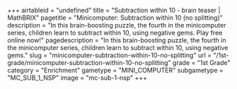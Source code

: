 +++
airtableid = "undefined"
title = "Subtraction within 10 - brain teaser | MathBRIX"
pagetitle = "Minicomputer: Subtraction within 10 (no splitting)"
description = "In this brain-boosting puzzle, the fourth in the minicomputer series, children learn to subtract within 10, using negative gems. Play free online now!"
pagedescription = "In this brain-boosting puzzle, the fourth in the minicomputer series, children learn to subtract within 10, using negative gems."
slug = "minicomputer-subtraction-within-10-no-splitting"
url = "/1st-grade/minicomputer-subtraction-within-10-no-splitting"
grade = "1st Grade"
category = "Enrichment"
gametype = "MINI_COMPUTER"
subgametype = "MC_SUB_1_NSP"
image = "mc-sub-1-nsp"
+++